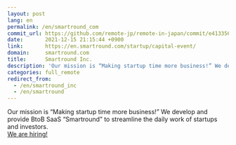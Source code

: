 ```yaml
---
layout: post
lang: en
permalink: /en/smartround_com
commit_url: https://github.com/remote-jp/remote-in-japan/commit/e4133568a5b62e123ac393033f849ef56d58320e
date:       2021-12-15 21:15:44 +0900
link:       https://en.smartround.com/startup/capital-event/
domain:     smartround.com
title:      Smartround Inc.
description: 'Our mission is “Making startup time more business!” We develop and provide BtoB SaaS “Smartround” to streamline the daily work of startups and investors. We are hiring!'
categories: full_remote
redirect_from:
  - /en/smartround_inc
  - /en/smartround
---
```


<p>Our mission is “Making startup time more business!” We develop and provide BtoB SaaS “Smartround” to streamline the daily work of startups and investors.<br /><a href="https://www.wantedly.com/companies/company_4346433/projects">We are hiring!</a></p>
